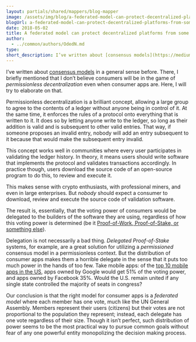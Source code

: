 ```yaml
---
layout: partials/shared/mappers/blog-mapper
image: /assets/img/blog/a-federated-model-can-protect-decentralized-platforms-from-some-players-having-too-much-power/bg.jpeg
blogUrl: a-federated-model-can-protect-decentralized-platforms-from-some-players-having-too-much-power
date: 2018-05-02
title: A federated model can protect decentralized platforms from some players having too much power
author:
  - ../common/authors/OdedN.md
type:
short_description: I’ve written about [consensus models](https://medium.com/p/c5fe1c24ef0c) in a general sense before. There, I briefly mentioned that I don’t believe consumers will be in the game of _permissionless decentralization_ even when consumer apps are. Here, I will try to elaborate on that.
---
```


I’ve written about [consensus models](https://medium.com/p/c5fe1c24ef0c) in a general sense before. There, I briefly mentioned that I don’t believe consumers will be in the game of _permissionless decentralization_ even when consumer apps are. Here, I will try to elaborate on that.

Permissionless decentralization is a brilliant concept, allowing a large group to agree to the contents of a ledger without anyone being in control of it. At the same time, it enforces the rules of a protocol onto everything that is written to it. It does so by letting anyone write to the ledger, so long as their addition is valid and is subsequent to other valid entries. That way, if someone proposes an invalid entry, nobody will add an entry subsequent to it because that would make the subsequent entry invalid.

This concept works well in communities where every user participates in validating the ledger history. In theory, it means users should write software that implements the protocol and validates transactions accordingly. In practice though, users download the source code of an open-source program to do this, to review and execute it.

This makes sense with crypto enthusiasts, with professional miners, and even in large enterprises. But _nobody_ should expect a consumer to download, review and execute the source code of validation software.

The result is, essentially, that the voting power of consumers would be delegated to the builders of the software they are using, regardless of how this voting power is determined (be it [Proof-of-Work, Proof-of-Stake, or something else](https://medium.com/orbs-network/its-not-about-pow-pos-the-two-main-families-of-consensus-models-c5fe1c24ef0c)).

Delegation is not necessarily a bad thing. _Delegated Proof-of-Stake_ systems, for example, are a great solution for utilizing a _permissioned_ consensus model in a permissionless context. But the distribution of consumer apps makes them a horrible delegate in the sense that it puts too much power in the hands of too few. Take mobile apps: of the [top 10 mobile apps in the US](http://www.nielsen.com/us/en/insights/news/2016/tops-of-2016-digital.html), apps owned by Google would get 51% of the voting power, and apps owned by Facebook 35%. Would the U.S. remain united if any single state controlled the majority of seats in congress?

Our conclusion is that the right model for consumer apps is a _federated model_ where each member has one vote, much like the UN General Assembly. Members represent their users (citizens) but their votes are not proportional to the population they represent; instead, each delegate has one vote regardless of their size. Though it isn’t perfect, such distribution of power seems to be the most practical way to pursue common goals without fear of any one powerful entity monopolizing the decision making process.
